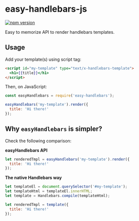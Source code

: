 # easy-handlebars-js
[![npm version](https://badge.fury.io/js/easy-handlebars-js.svg)](https://badge.fury.io/js/easy-handlebars-js)

Easy to memorize API to render handlebars templates.

## Usage
Add your template(s) using script tag:
```html
<script id="my-template" type="text/x-handlebars-template">
  <h1>{{title}}</h1>
</script>
```

Then, on JavaScript:

```js
const easyHandlebars = require('easy-handlebars');

easyHandlebars('my-template').render({
  title: 'Hi there!'
});
```
## Why `easyHandlebars` is simpler?
Check the following comparison:

**easyHandlebars API**
```js
let renderedTmpl = easyHandlebars('my-template').render({
  title: 'Hi there!'
});
```

**The native Handlebars way**
```js
let templateEl = document.querySelector('#my-template');
let templateHtml = templateEl.innerHTML;
let template = Handlebars.compile(templateHtml);

let renderedTmpl = template({
  title: 'Hi there!'
});
```
